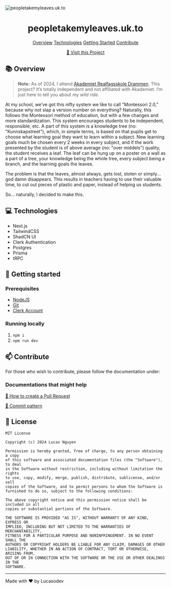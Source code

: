 ![peopletakemyleaves.uk.to](https://socialify.git.ci/LucasoDevDotTk/peopletakemyleaves.uk.to/image?description=1&descriptionEditable=People%20take%20my%20leaves%20all%20the%20time%2C%20so%20I%20made%20this.%20&font=Inter&issues=1&name=1&owner=1&pattern=Signal&pulls=1&theme=Auto)

<h1 align="center" style="font-weight: bold;">peopletakemyleaves.uk.to</h1>

<p align="center">
<a href="#overview">Overview</a>
<a href="#tech">Technologies</a>
<a href="#started">Getting Started</a>
<a href="#contribute">Contribute</a> 
</p>

<p align="center">
<a href="https://peopletakemyleafs.uk.to">📱 Visit this Project</a>
</p>

<h2 id="overview">📚 Overview</h2>

>  **Note:** As of 2024, I attend [Akademiet Realfagsskole Drammen](https://www.akademiet.no/grunnskole/drammen/). This project? It’s totally independent and not affiliated with Akademiet. I’m just here to tell you about my *wild ride*.

At my school, we’ve got this nifty system we like to call "Montessori 2.0," because why not slap a version number on everything? Naturally, this follows the Montessori method of education, but with a few changes and more standardization. This system encourages students to be independent, responsible, etc. A part of this system is a knowledge tree (no: "Kunnskapstreet"), which, in simple terms, is based on that pupils get to choose what learning goal they want to learn within a subject. New learning goals much be chosen every 2 weeks in every subject, and if the work presented by the student is of above average (no: "over middels") quality, the student receives a leaf. The leaf can be hung up on a poster on a wall as a part of a tree, your knowledge being the whole tree, every subject being a branch, and the learning goals the leaves.

The problem is that the leaves, almost always, gets lost, stolen or simply... god damn disappears. This results in teachers having to use their valuable time, to cut out pieces of plastic and paper, instead of helping us students.

So... naturally, I decided to make this.

<h2 id="tech">💻 Technologies</h2>

- Next.js
- TailwindCSS
- ShadCN UI
- Clerk Authentication
- Postgres
- Prisma
- tRPC
  
<h2 id="started">🚀 Getting started</h2>
 
<h3>Prerequisites</h3>

- [NodeJS](https://nodejs.org/)
- [Git](https://git-scm.com/)
- [Clerk Account](https://clerk.com/docs)
  
<h3>Running locally</h3>

1. `npm i`
2. `npm run dev`

<h2 id="contribute">📫 Contribute</h2>

For those who wish to contribute, please follow the documentation under:

<h3>Documentations that might help</h3>

[📝 How to create a Pull Request](https://www.atlassian.com/git/tutorials/making-a-pull-request)

[💾 Commit pattern](https://gist.github.com/joshbuchea/6f47e86d2510bce28f8e7f42ae84c716)

<h2> 📝 License </h2>

```
MIT License

Copyright (c) 2024 Lucas Nguyen

Permission is hereby granted, free of charge, to any person obtaining a copy
of this software and associated documentation files (the "Software"), to deal
in the Software without restriction, including without limitation the rights
to use, copy, modify, merge, publish, distribute, sublicense, and/or sell
copies of the Software, and to permit persons to whom the Software is
furnished to do so, subject to the following conditions:

The above copyright notice and this permission notice shall be included in all
copies or substantial portions of the Software.

THE SOFTWARE IS PROVIDED "AS IS", WITHOUT WARRANTY OF ANY KIND, EXPRESS OR
IMPLIED, INCLUDING BUT NOT LIMITED TO THE WARRANTIES OF MERCHANTABILITY,
FITNESS FOR A PARTICULAR PURPOSE AND NONINFRINGEMENT. IN NO EVENT SHALL THE
AUTHORS OR COPYRIGHT HOLDERS BE LIABLE FOR ANY CLAIM, DAMAGES OR OTHER
LIABILITY, WHETHER IN AN ACTION OF CONTRACT, TORT OR OTHERWISE, ARISING FROM,
OUT OF OR IN CONNECTION WITH THE SOFTWARE OR THE USE OR OTHER DEALINGS IN THE
SOFTWARE.

```



<hr>

Made with ❤️ by Lucasodev